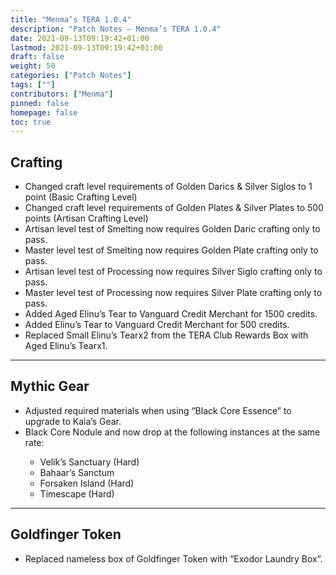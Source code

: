 ```yaml
---
title: "Menma’s TERA 1.0.4"
description: "Patch Notes – Menma’s TERA 1.0.4"
date: 2021-09-13T09:19:42+01:00
lastmod: 2021-09-13T09:19:42+01:00
draft: false
weight: 50
categories: ["Patch Notes"]
tags: [""]
contributors: ["Menma"]
pinned: false
homepage: false
toc: true
---
```


## Crafting
- Changed craft level requirements of Golden Darics & Silver Siglos to 1 point (Basic Crafting Level)
- Changed craft level requirements of Golden Plates & Silver Plates to 500 points (Artisan Crafting Level)
- Artisan level test of Smelting now requires Golden Daric crafting only to pass.
- Master level test of Smelting now requires Golden Plate crafting only to pass.
- Artisan level test of Processing now requires Silver Siglo crafting only to pass.
- Master level test of Processing now requires Silver Plate crafting only to pass.
- Added Aged Elinu’s Tear to Vanguard Credit Merchant for 1500 credits.
- Added Elinu’s Tear to Vanguard Credit Merchant for 500 credits.
- Replaced Small Elinu’s Tearx2 from the TERA Club Rewards Box with Aged Elinu’s Tearx1.

<hr/>

## Mythic Gear
- Adjusted required materials when using “Black Core Essence” to upgrade to Kaia’s Gear.
- Black Core Nodule and <Black Core Shard> now drop at the following instances at the same rate:
  - Velik’s Sanctuary (Hard)
  - Bahaar’s Sanctum
  - Forsaken Island (Hard)
  - Timescape (Hard)

<hr/>

## Goldfinger Token
- Replaced nameless box of Goldfinger Token with “Exodor Laundry Box”.

